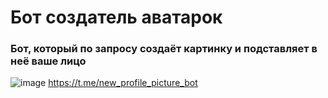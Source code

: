 # Бот создатель аватарок
### Бот, который по запросу создаёт картинку и подставляет в неё ваше лицо

![image](https://github.com/wityat/ava_bot/assets/33394513/c907ba43-882f-44a5-8772-6e14d8bd21e0)
https://t.me/new_profile_picture_bot
